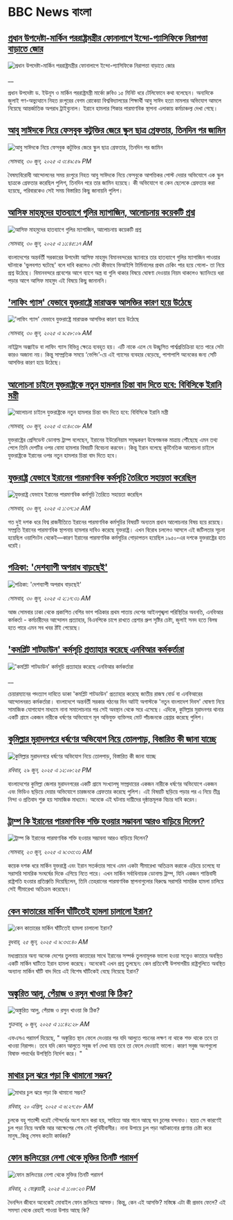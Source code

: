 # BBC News বাংলা## [প্রধান উপদেষ্টা-মার্কিন পররাষ্ট্রমন্ত্রীর ফোনালাপে ইন্দো-প্যাসিফিকে নিরাপত্তা বাড়াতে জোর](https://www.bbc.co.uk/bengali/live/c07d141nxkrt?at_campaign=githubrss)![প্রধান উপদেষ্টা-মার্কিন পররাষ্ট্রমন্ত্রীর ফোনালাপে ইন্দো-প্যাসিফিকে নিরাপত্তা বাড়াতে জোর](https://ichef.bbci.co.uk/ace/standard/240/cpsprodpb/4cf5/live/cecf2030-55ce-11f0-9074-8989d8c97d87.jpg)__প্রধান উপদেষ্টা ড. ইউনূস ও মার্কিন পররাষ্ট্রমন্ত্রী মার্কো রুবিও ১৫ মিনিট ধরে টেলিফোনে কথা বলেছেন। অন্যদিকে জুলাই গণ-অভ্যুত্থানে নিহত রংপুরের বেগম রোকেয়া বিশ্ববিদ্যালয়ের শিক্ষার্থী আবু সাঈদ হত্যা মামলার অভিযোগ আমলে নিয়েছে আন্তর্জাতিক অপরাধ ট্রাইব্যুনাল। ইরানে হামলার শিকার পারমাণবিক স্থাপনা এলাকায় কর্মচাঞ্চল্য দেখা গেছে।## [আবু সাঈদকে নিয়ে ফেসবুক কটুক্তির জেরে স্কুুল ছাত্র গ্রেফতার, তিনদিন পর জামিন](https://www.bbc.com/bengali/articles/cpqnnl33ewpo?at_campaign=githubrss)![আবু সাঈদকে নিয়ে ফেসবুক কটুক্তির জেরে স্কুুল ছাত্র গ্রেফতার, তিনদিন পর জামিন](https://ichef.bbci.co.uk/ace/ws/240/cpsprodpb/b079/live/edd7c550-55c3-11f0-9074-8989d8c97d87.jpg)_সোমবার, ৩০ জুন, ২০২৫ এ ৩:৪৯:৫৯ PM_বৈষম্যবিরোধী আন্দোলনের সময় রংপুরে নিহত আবু সাঈদকে নিয়ে ফেসবুকে আপত্তিকর পোস্ট দেয়ার অভিযোগে এক স্কুল ছাত্রকে গ্রেফতার করেছিল পুলিশ, তিনদিন পরে তার জামিন হয়েছে। কী অভিযোগে বা কেন ছেলেকে গ্রেফতার করা হয়েছে, পরিবারকেও সেই সময় বিস্তারিত কিছু জানায়নি পুলিশ।## [আসিফ মাহমুদের হাতব্যাগে গুলির ম্যাগাজিন, আলোচনায় কয়েকটি প্রশ্ন](https://www.bbc.com/bengali/articles/cy8ggnglv10o?at_campaign=githubrss)![আসিফ মাহমুদের হাতব্যাগে গুলির ম্যাগাজিন, আলোচনায় কয়েকটি প্রশ্ন](https://ichef.bbci.co.uk/ace/ws/240/cpsprodpb/7c1d/live/72e88f10-559f-11f0-9074-8989d8c97d87.jpg)_সোমবার, ৩০ জুন, ২০২৫ এ ১১:৪৫:১৭ AM_বাংলাদেশের অন্তর্বর্তী সরকারের উপদেষ্টা আসিফ মাহমুদ বিমানবন্দরের স্ক্যানারে তার হাতব্যাগে গুলির ম্যাগাজিন পাওয়ার ঘটনাকে 'ভুলবশত ঘটেছে' বলে দাবি করলেও সেটা কীভাবে ভিআইপি টার্মিনালের প্রথম চেকিং পার হয়ে গেলো- তা নিয়ে প্রশ্ন উঠেছে। বিমানবন্দরে প্রবেশের আগে ব্যাগে অস্ত্র বা গুলি থাকার বিষয়ে ঘোষণা দেওয়ার নিয়ম থাকলেও স্ক্যানিংয়ে ধরা পড়ার আগে আসিফ মাহমুদ এই বিষয়ে কিছু জানাননি।## ['লাফিং গ্যাস' যেভাবে যুক্তরাষ্ট্রে মারাত্মক আসক্তির কারণ হয়ে উঠেছে ](https://www.bbc.com/bengali/articles/c628ndxg73vo?at_campaign=githubrss)!['লাফিং গ্যাস' যেভাবে যুক্তরাষ্ট্রে মারাত্মক আসক্তির কারণ হয়ে উঠেছে ](https://ichef.bbci.co.uk/ace/ws/240/cpsprodpb/c0a5/live/c4c22680-3df7-11f0-b6e6-4ddb91039da1.jpg)_সোমবার, ৩০ জুন, ২০২৫ এ ৯:৫৮:০৯ AM_নাইট্রাস অক্সাইড বা লাফিং গ্যাস বিভিন্ন ক্ষেত্রে ব্যবহৃত হয়। এটি নাকে এলে যে উচ্ছ্বসিত পার্শ্বপ্রতিক্রিয়া হতে পারে সেটা কারও অজানা নয়। কিন্তু সাম্প্রতিক সময়ে ‘ভেপিং’-য়ে এই গ্যাসের ব্যবহার বেড়েছে, পাশাপাশি অনেকের জন্য সেটি আসক্তির কারণ হয়ে উঠেছে।## [আলোচনা চাইলে যুক্তরাষ্ট্রকে নতুন হামলার চিন্তা বাদ দিতে হবে: বিবিসিকে ইরানি মন্ত্রী](https://www.bbc.com/bengali/articles/c628vpr4grvo?at_campaign=githubrss)![আলোচনা চাইলে যুক্তরাষ্ট্রকে নতুন হামলার চিন্তা বাদ দিতে হবে: বিবিসিকে ইরানি মন্ত্রী](https://ichef.bbci.co.uk/ace/ws/240/cpsprodpb/8e92/live/84c66ab0-5561-11f0-920d-37a25ad575fa.jpg)_সোমবার, ৩০ জুন, ২০২৫ এ ৩:৪০:৩৮ AM_যুক্তরাষ্ট্রের প্রেসিডেন্ট ডোনাল্ড ট্রাম্প বলেছেন, ইরানের ইউরেনিয়াম সমৃদ্ধকরণ উদ্বেগজনক মাত্রায় পৌঁছেছে এমন তথ্য পেলে তিনি দেশটির ওপর বোমা হামলার বিষয়টি বিবেচনা করবেন। কিন্তু ইরান বলেছে কূটনৈতিক আলোচনা চাইলে যুক্তরাষ্ট্রকে ইরানের ওপর নতুন হামলার চিন্তা বাদ দিতে হবে।## [যুক্তরাষ্ট্র যেভাবে ইরানের পারমাণবিক কর্মসূচি তৈরিতে সহায়তা করেছিল](https://www.bbc.com/bengali/articles/c77v1z38vjdo?at_campaign=githubrss)![যুক্তরাষ্ট্র যেভাবে ইরানের পারমাণবিক কর্মসূচি তৈরিতে সহায়তা করেছিল](https://ichef.bbci.co.uk/ace/ws/240/cpsprodpb/5474/live/2728d930-54ce-11f0-a2ff-17a82c2e8bc4.jpg)_সোমবার, ৩০ জুন, ২০২৫ এ ১:৩৭:১৫ AM_গত দুই দশক ধরে বিশ্ব রাজনীতিতে ইরানের পারমাণবিক কর্মসূচির বিষয়টি অন্যতম প্রধান আলোচনার বিষয় হয়ে রয়েছে। সম্প্রতি ইরানের পারমাণবিক স্থাপনায় হামলার দাবিও করেছে যুক্তরাষ্ট্র। এখন বিরোধ চললেও আসলে এই জটিলতার সূচনা হয়েছিল ওয়াশিংটন থেকেই—কারণ ইরানের পারমাণবিক কর্মসূচির গোড়াপত্তন হয়েছিল ১৯৫০-এর দশকে যুক্তরাষ্ট্রের হাত ধরেই।## [পত্রিকা: 'দেশব্যাপী অপরাধ বাড়ছেই'](https://www.bbc.com/bengali/articles/c8rpe6n27vmo?at_campaign=githubrss)![পত্রিকা: 'দেশব্যাপী অপরাধ বাড়ছেই'](https://ichef.bbci.co.uk/ace/ws/240/cpsprodpb/ea76/live/a5ba4890-5557-11f0-8cf5-c30be39ea5e0.jpg)_সোমবার, ৩০ জুন, ২০২৫ এ ২:১৭:৩১ AM_আজ সোমবার ঢাকা থেকে প্রকাশিত বেশির ভাগ পত্রিকার প্রথম পাতায় দেশের আইনশৃঙ্খলা পরিস্থিতির অবনতি, এনবিআর কর্মকর্তা - কর্মচারীদের আন্দোলন প্রত্যাহার, বিএনপিকে চাপে রাখতে প্রেশার গ্রুপ সৃষ্টির চেষ্টা, জুলাই সনদ হতে বিলম্ব হতে পারে এমন সব খবর ঠাঁই পেয়েছে।## ['কমপ্লিট শাটডাউন' কর্মসূচি প্রত্যাহার করেছে এনবিআর কর্মকর্তারা](https://www.bbc.co.uk/bengali/live/c4gdrrvq3j3t?at_campaign=githubrss)!['কমপ্লিট শাটডাউন' কর্মসূচি প্রত্যাহার করেছে এনবিআর কর্মকর্তারা](https://ichef.bbci.co.uk/ace/standard/240/cpsprodpb/b295/live/1bcdfd00-5504-11f0-8485-7bd50fa63665.jpg)__চেয়ারম্যানের পদত্যাগ দাবিতে ডাকা 'কমপ্লিট শাটডাউন' প্রত্যাহার করেছে জাতীয় রাজস্ব বোর্ড বা এনবিআরের আন্দোলনরত কর্মকর্তারা। বাংলাদেশে অন্তর্বর্তী সরকার গঠনের দিন আটই অগাস্টকে 'নতুন বাংলাদেশ দিবস' ঘোষণা নিয়ে সামাজিক যোগাযোগ মাধ্যমে নানা সমালোচনার পর সেই অবস্থান থেকে সরে এসেছে। এদিকে, কুমিল্লার মুরাদনগর থানার একটি গ্রামে একজন নারীকে ধর্ষণের অভিযোগে মূল অভিযুক্ত ব্যক্তিসহ মোট পাঁচজনকে গ্রেপ্তার করেছে পুলিশ।## [কুমিল্লার মুরাদনগরে ধর্ষণের অভিযোগ নিয়ে তোলপাড়, বিস্তারিত কী জানা যাচ্ছে](https://www.bbc.com/bengali/articles/cd6g2x4qvn0o?at_campaign=githubrss)![কুমিল্লার মুরাদনগরে ধর্ষণের অভিযোগ নিয়ে তোলপাড়, বিস্তারিত কী জানা যাচ্ছে](https://ichef.bbci.co.uk/ace/ws/240/cpsprodpb/2c95/live/7c649b90-54d9-11f0-b4be-8f7caf53b80c.jpg)_রবিবার, ২৯ জুন, ২০২৫ এ ১২:০৮:২৫ PM_বাংলাদেশের কুমিল্লা জেলার মুরাদনগরের একটি গ্রামে সংখ্যালঘু সম্প্রদায়ের একজন নারীকে ধর্ষণের অভিযোগে একজন এবং ভিডিও ছড়িয়ে দেয়ার অভিযোগে চারজনকে গ্রেফতার করেছে পুলিশ। এই বিষয়টি ছড়িয়ে পড়ার পর এ নিয়ে তীব্র নিন্দা ও প্রতিবাদ শুরু হয় সামাজিক মাধ্যমে। অনেকে এই ঘটনায় দায়ীদের দৃষ্ঠান্তমূলক বিচার দাবি করেন।## [ট্রাম্প কি ইরানের পারমাণবিক শক্তি হওয়ার সম্ভাবনা আরও বাড়িয়ে দিলেন? ](https://www.bbc.com/bengali/articles/cvg86g6v0r8o?at_campaign=githubrss)![ট্রাম্প কি ইরানের পারমাণবিক শক্তি হওয়ার সম্ভাবনা আরও বাড়িয়ে দিলেন? ](https://ichef.bbci.co.uk/ace/ws/240/cpsprodpb/3dd5/live/34133c20-5010-11f0-86d5-3b52b53af158.jpg)_সোমবার, ২৩ জুন, ২০২৫ এ ৯:৩৩:৩১ AM_কয়েক দশক ধরে মার্কিন যুক্তরাষ্ট্র এবং ইরান সতর্কতার সাথে এমন একটা সীমারেখা অতিক্রম করাকে এড়িয়ে চলেছে যা সরাসরি সামরিক সংঘর্ষের দিকে এগিয়ে নিতে পারে। এখন মার্কিন সর্বাধিনায়ক ডোনাল্ড ট্রাম্প, যিনি একজন শান্তিবাদী রাষ্ট্রপতি হওয়ার প্রতিশ্রুতি দিয়েছিলেন, তিনি তেহরানের পারমাণবিক স্থাপনাগুলোর বিরুদ্ধে সরাসরি সামরিক হামলা চালিয়ে সেই সীমারেখা অতিক্রম করেছেন।## [কেন কাতারের মার্কিন ঘাঁটিতেই হামলা চালালো ইরান?](https://www.bbc.com/bengali/articles/c0rvzg4v4wpo?at_campaign=githubrss)![কেন কাতারের মার্কিন ঘাঁটিতেই হামলা চালালো ইরান?](https://ichef.bbci.co.uk/ace/ws/240/cpsprodpb/2718/live/cf2b5aa0-5194-11f0-8485-7bd50fa63665.jpg)_বুধবার, ২৫ জুন, ২০২৫ এ ৯:৩৩:৪০ AM_মধ্যপ্রাচ্যের অন্য অনেক দেশের তুলনায় কাতারের সাথে ইরানের সম্পর্ক তুলনামূলক ভালো হওয়া সত্ত্বেও কাতারে অবস্থিত একটি মার্কিন ঘাটিতে ইরান হামলা করেছে। অনেকেই এখন প্রশ্ন তুলছেন: কেন প্রতিবেশী উপসাগরীয় রাষ্ট্রগুলিতে অবস্থিত অন্যান্য মার্কিন ঘাঁটি বাদ দিয়ে এই বিশেষ ঘাঁটিকেই বেছে নিয়েছে ইরান?## [অঙ্কুরিত আলু, পেঁয়াজ ও রসুন খাওয়া কি ঠিক?](https://www.bbc.com/bengali/articles/czx02yddpyjo?at_campaign=githubrss)![অঙ্কুরিত আলু, পেঁয়াজ ও রসুন খাওয়া কি ঠিক?](https://ichef.bbci.co.uk/ace/ws/240/cpsprodpb/ce8d/live/dd2f4bc0-41d1-11f0-9e00-eb5667da9edb.jpg)_শুক্রবার, ৬ জুন, ২০২৫ এ ১১:৪২:২৮ AM_এফএসএ পরামর্শ দিয়েছে, " অঙ্কুরিত স্থান ফেলে দেওয়ার পর যদি আলুতে পচনের লক্ষণ না থাকে শক্ত থাকে তবে তা খাওয়া নিরাপদ। তবে যদি কোন আলুতে সবুজ বর্ণ দেখা যায় তবে তা ফেলে দেওয়াই ভালো। কারণ সবুজ অংশগুলো বিষাক্ত পদার্থের উপস্থিতি নির্দেশ করে। "## [মাথার চুল ঝরে পড়া কি থামানো সম্ভব?](https://www.bbc.com/bengali/articles/cz0115900myo?at_campaign=githubrss)![মাথার চুল ঝরে পড়া কি থামানো সম্ভব?](https://ichef.bbci.co.uk/ace/ws/240/cpsprodpb/db72/live/67a440c0-1db1-11f0-b265-abe347419ae3.jpg)_রবিবার, ২০ এপ্রিল, ২০২৫ এ ৬:২৭:৫৮ AM_চুলকে বহু শতাব্দী ধরেই সৌন্দর্যের অংশ মনে করা হয়, সাহিত্য আর গানে আছে ঘন চুলের বন্দনাও। হয়ত সে কারণেই চুল পড়া নিয়ে অস্বস্তি আর আক্ষেপের শেষ নেই পৃথিবীবাসীর। নানা উপায়ে চুল পড়া আটকানোর প্রাণান্ত চেষ্টা করে মানুষ..কিন্তু সেসব কতটা কার্যকর?## [ফোন স্ক্রলিংয়ের নেশা থেকে মুক্তির তিনটি পরামর্শ](https://www.bbc.com/bengali/articles/cll4l2q10l0o?at_campaign=githubrss)![ফোন স্ক্রলিংয়ের নেশা থেকে মুক্তির তিনটি পরামর্শ](https://ichef.bbci.co.uk/ace/ws/240/cpsprodpb/74f3/live/17fab3e0-127e-11ef-82e8-cd354766a224.jpg)_রবিবার, ২ ফেব্রুয়ারী, ২০২৫ এ ১:০৮:২৩ PM_দৈনন্দিন জীবনে অনেকেই মোবাইল ফোন স্ক্রলিংয়ে আসক্ত। কিন্তু, কেন এই আসক্তি? মস্তিষ্কে এটা কী প্রভাব ফেলে? এই সমস্যা থেকে রেহাই পাওয়া উপায় আছে কি?